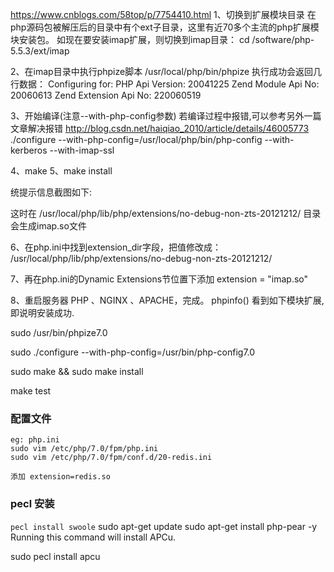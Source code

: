 https://www.cnblogs.com/58top/p/7754410.html
1、切换到扩展模块目录
在php源码包被解压后的目录中有个ext子目录，这里有近70多个主流的php扩展模块安装包。
如现在要安装imap扩展，则切换到imap目录：
cd /software/php-5.5.3/ext/imap

2、在imap目录中执行phpize脚本
/usr/local/php/bin/phpize
执行成功会返回几行数据：
Configuring for:
PHP Api Version: 20041225
Zend Module Api No: 20060613
Zend Extension Api No: 220060519

3、开始编译(注意--with-php-config参数) 
若编译过程中报错,可以参考另外一篇文章解决报错 http://blog.csdn.net/haiqiao_2010/article/details/46005773
./configure --with-php-config=/usr/local/php/bin/php-config --with-kerberos --with-imap-ssl
 

4、make
5、make install
 

统提示信息截图如下:


这时在
/usr/local/php/lib/php/extensions/no-debug-non-zts-20121212/
目录会生成imap.so文件
 

6、在php.ini中找到extension_dir字段，把值修改成：
/usr/local/php/lib/php/extensions/no-debug-non-zts-20121212/

7、再在php.ini的Dynamic Extensions节位置下添加
extension = "imap.so"

 8、重启服务器
PHP 、NGINX 、APACHE，完成。
phpinfo() 看到如下模块扩展,即说明安装成功.


 sudo /usr/bin/phpize7.0

sudo ./configure --with-php-config=/usr/bin/php-config7.0

sudo make && sudo make install

make test

### 配置文件
```
eg: php.ini
sudo vim /etc/php/7.0/fpm/php.ini
sudo vim /etc/php/7.0/fpm/conf.d/20-redis.ini

添加 extension=redis.so
```

### pecl 安装
` pecl install swoole `
sudo apt-get update
sudo apt-get install php-pear -y
Running this command will install APCu.

sudo pecl install apcu


